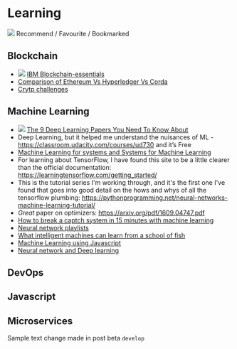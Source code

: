 # Learning

![](https://cdn2.iconfinder.com/data/icons/pictograms-vol-1/400/star-24.png) Recommend / Favourite / Bookmarked

## Blockchain
- ![](https://cdn2.iconfinder.com/data/icons/pictograms-vol-1/400/star-24.png) [IBM Blockchain-essentials](https://developer.ibm.com/courses/all/blockchain-essentials/)
- [Comparison of Ethereum Vs Hyperledger Vs Corda](https://medium.com/@philippsandner/comparison-of-ethereum-hyperledger-fabric-and-corda-21c1bb9442f6)
- [Crytp challenges](https://cryptopals.com/)

## Machine Learning
- ![](https://cdn2.iconfinder.com/data/icons/pictograms-vol-1/400/star-24.png) [The 9 Deep Learning Papers You Need To Know About](https://adeshpande3.github.io/adeshpande3.github.io/The-9-Deep-Learning-Papers-You-Need-To-Know-About.html)
- Deep Learning, but it helped me understand the nuisances of ML - https://classroom.udacity.com/courses/ud730 and it’s Free
- [Machine Learning for systems and Systems for Machine Learning](http://learningsys.org/nips17/assets/slides/dean-nips17.pdf)
- For learning about TensorFlow, I have found this site to be a little clearer than the official documentation: https://learningtensorflow.com/getting_started/
- This is the tutorial series I'm working through, and it's the first one I've found that goes into good detail on the hows and whys of all the tensorflow plumbing: https://pythonprogramming.net/neural-networks-machine-learning-tutorial/ 
- *Great* paper on optimizers: https://arxiv.org/pdf/1609.04747.pdf
- [How to break a captch system in 15 minutes with machine learning](https://medium.com/@ageitgey/how-to-break-a-captcha-system-in-15-minutes-with-machine-learning-dbebb035a710)
- [Neural network playlists](https://www.youtube.com/watch?v=aircAruvnKk&list=PLZHQObOWTQDNU6R1_67000Dx_ZCJB-3pi)
- [What intelligent machines can learn from a school of fish](https://www.ted.com/talks/radhika_nagpal_what_intelligent_machines_can_learn_from_a_school_of_fish)
- [Machine Learning using Javascript](http://propelml.org/)
- [Neural network and Deep learning](http://neuralnetworksanddeeplearning.com/index.html)

## DevOps

## Javascript

## Microservices
Sample text change made in post beta `develop`
